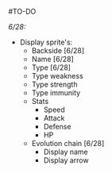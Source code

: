 #TO-DO

*6/28:*
 - Display sprite's:
   - Backside [6/28]
   - Name [6/28]
   - Type [6/28]
   - Type weakness
   - Type strength
   - Type immunity
   - Stats
     - Speed
     - Attack
     - Defense
     - HP
   - Evolution chain [6/28]
     - Display name
     - Display arrow